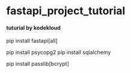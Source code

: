 # fastapi_project_tutorial
#### tuturial by kodekloud


pip install fastapi[all]

pip install psycopg2
pip install sqlalchemy 


pip install passlib[bcrypt]